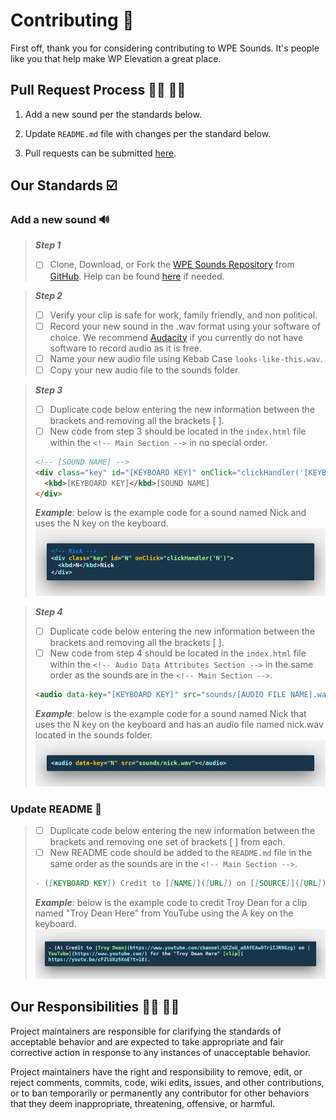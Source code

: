 # Contributing 🙌

First off, thank you for considering contributing to WPE Sounds. It's people like you that help make WP Elevation a great place.

## Pull Request Process 👨‍💻 👩‍💻

1. Add a new sound per the standards below.

2. Update `README.md` file with changes per the standard below.

3. Pull requests can be submitted [here](https://github.com/nicksocha/wpesounds-com/pulls).

## Our Standards ☑️

### Add a new sound 🔊

> **_Step 1_**
>
> - [ ] Clone, Download, or Fork the [WPE Sounds Repository](https://github.com/nicksocha/wpesounds-com) from [GitHub](https://github.com/). Help can be found [here](https://help.github.com/en/github) if needed.

> **_Step 2_**
>
> - [ ] Verify your clip is safe for work, family friendly, and non political.
> - [ ] Record your new sound in the .wav format using your software of choice. We recommend [Audacity](<https://en.wikipedia.org/wiki/Audacity_(audio_editor)>) if you currently do not have software to record audio as it is free.
> - [ ] Name your new audio file using Kebab Case `looks-like-this.wav`.
> - [ ] Copy your new audio file to the sounds folder.

> **_Step 3_**
>
> - [ ] Duplicate code below entering the new information between the brackets and removing all the brackets \[ \].
> - [ ] New code from step 3 should be located in the `index.html` file within the `<!-- Main Section -->` in no special order.
>
> ```html
> <!-- [SOUND NAME] -->
> <div class="key" id="[KEYBOARD KEY]" onClick="clickHandler('[KEYBOARD KEY]')">
>   <kbd>[KEYBOARD KEY]</kbd>[SOUND NAME]
> </div>
> ```
>
> **_Example_**: below is the example code for a sound named Nick and uses the N key on the keyboard.
> ![Nick Example](https://github.com/nicksocha/wpesounds-com/blob/master/images/nick-example.jpg?raw=true)

> **_Step 4_**
>
> - [ ] Duplicate code below entering the new information between the brackets and removing all the brackets \[ \].
> - [ ] New code from step 4 should be located in the `index.html` file within the `<!-- Audio Data Attributes Section -->` in the same order as the sounds are in the `<!-- Main Section -->`.
>
> ```html
> <audio data-key="[KEYBOARD KEY]" src="sounds/[AUDIO FILE NAME].wav"></audio>
> ```
>
> **_Example_**: below is the example code for a sound named Nick that uses the N key on the keyboard and has an audio file named nick.wav located in the sounds folder.
> ![Nick Sound Example](https://github.com/nicksocha/wpesounds-com/blob/master/images/nick-sound-example.jpg?raw=true)

### Update README 📑

> - [ ] Duplicate code below entering the new information between the brackets and removing one set of brackets \[ \] from each.
> - [ ] New README code should be added to the `README.md` file in the same order as the sounds are in the `<!-- Main Section -->`.
>
> ```markdown
> - ([KEYBOARD KEY]) Credit to [[NAME]]([URL]) on [[SOURCE]]([URL]) for the "[SOUND NAME]" [clip]([URL]).
> ```
>
> **_Example_**: below is the example code to credit Troy Dean for a clip named "Troy Dean Here" from YouTube using the A key on the keyboard.
> ![Nick Sound Example](https://github.com/nicksocha/wpesounds-com/blob/master/images/readme-example.jpg?raw=true)

## Our Responsibilities 🏋️‍♂️ 🏋️‍♀️

Project maintainers are responsible for clarifying the standards of acceptable behavior and are expected to take appropriate and fair corrective action in response to any instances of unacceptable behavior.

Project maintainers have the right and responsibility to remove, edit, or reject comments, commits, code, wiki edits, issues, and other contributions, or to ban temporarily or permanently any contributor for other behaviors that they deem inappropriate, threatening, offensive, or harmful.
